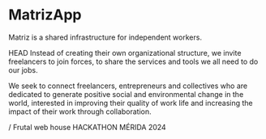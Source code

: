 # MatrizApp

Matriz is a shared infrastructure for independent workers.

 HEAD
Instead of creating their own organizational structure, we invite freelancers to join forces, to share the services and tools we all need to do our jobs.

We seek to connect freelancers, entrepreneurs and collectives who are dedicated to generate positive social and environmental change in the world, interested in improving their quality of work life and increasing the impact of their work through collaboration.

/ Frutal web house HACKATHON MÉRIDA 2024
